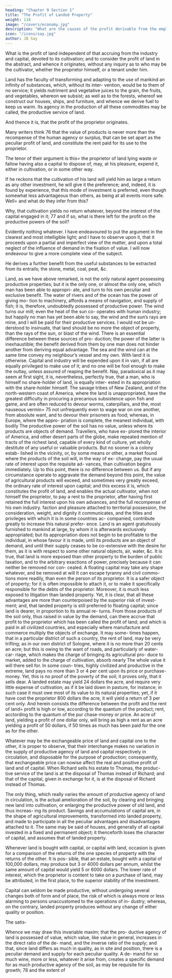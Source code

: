 ```yaml
---
heading: "Chapter 9 Section 1"
title: "The Profit of Landed Property"
weight: 118
image: "/covers/economy.jpg"
description: "What are the causes of the profit derivable from the employment of capital?"
icon: "/icons/say.jpg"
author: JB Say
---
```




<!-- health, and inclination to work, is sure of shelter, clothing, and subsistence, at the least. -->


What is the profit of land independent of that accruing from the industry and capital, devoted to its cultivation; and to consider the profit of land in the abstract, and whence it originates, without any inquiry as to who may be the cultivator, whether the proprietor himself, or a tenant under him.

Land has the faculty of transforming and adapting to the use of mankind an infinity of substances, which, without its inter-
vention, would be to them of no service; it yields nutriment and vegetative juices to the grain, the fruits, and vegetables,
whereon we subsist; as well as to the forests, whereof we construct our houses, ships, and furniture, and whence we
derive fuel to keep us warm. Its agency in the production of all these commodities may be called, the productive service
of land. 

And thence it is, that the profit of the proprietor originates.

Many writers think 76 that the value of products is never more than the recompense of the human
agency or surplus, that can be set apart as the peculiar profit of land, and constitute the rent paid for its use to the proprietor. 

The tenor of their argument is this= the proprietor of land lying waste or fallow having also a capital to dispose of, may, at his pleasure, expend it, either in cultivation, or in some other way. 

If he reckons that the cultivation of his land will yield him as large a return as any other investment, he will give it the preference; and, indeed, it is found by experience, that this mode of investment is preferred, even though somewhat less advantageous than others, as being at all events more safe. Well= and what do they infer from this? 

Why, that cultivation yields no return whatever, beyond the interest of the capital engaged in it; 77 and if so, what is there left for the profit on the productive powers of the soil? 

Evidently nothing whatever. I have endeavoured to put the argument in the clearest and most intelligible light; and I have to observe upon
it, that it proceeds upon a partial and imperfect view of the matter, and upon a total neglect of the influence of demand in
the fixation of value. I will now endeavour to give a more complete view of the subject.

He derives a further benefit from the useful substances to be extracted from its entrails; the stone, metal, coal, peat, &c.


Land, as we have above remarked, is not the only natural agent possessing productive properties; but it is the only one,
or almost the only one, which man has been able to appropri-
ate, and turn to his own peculiar and exclusive benefit. The
water of rivers and of the ocean has the power of giving mo-
tion to machinery, affords a means of navigation, and supply
of fish; it is, therefore, undoubtedly possessed of productive
power. The wind turns our mill; even the heat of the sun co-
operates with human industry; but happily no man has yet
been able to say, the wind and the sun’s rays are mine, and I
will be paid for their productive services. I would not be un-
derstood to insinuate, that land should be no more the object
of property, than the rays of the sun, or blast of the wind.
There is an essential difference between these sources of pro-
duction; the power of the latter is inexhaustible; the benefit
derived from them by one man does not hinder another from
deriving equal advantage. The sea and the wind can at the
same time convey my neighbour’s vessel and my own. With
land it is otherwise. Capital and industry will be expended
upon it in vain, if all are equally privileged to make use of it;
and no one will be fool enough to make the outlay, unless
assured of reaping the benefit. Nay, paradoxical as it may
seem at first sight, it is, nevertheless, perfectly true, that a
man, who is himself no share-holder of land, is equally inter-
ested in its appropriation with the share-holder himself. The
savage tribes of New Zealand, and of the north-western coast
of America, where the land is unappropriated, have the greatest
difficulty in procuring a precarious subsistence upon fish and
game, and are often reduced to devour worms, caterpillars,
and the, most nauseous vermin= 75 not unfrequently even to
wage war on one another, from absolute want, and to devour
their prisoners as food; whereas, in Europe, where the appro-
priation is complete, the meanest individual, with bodily
The productive power of the soil has no value, unless where
its products are objects of demand. Travellers, who have ex-
plored the interior of America, and other desert parts of the
globe, make repeated mention of tracts of the richest land,
capable of every kind of culture, yet wholly destitute of any
useful or valuable products. But no sooner is a colony estab-
lished in the vicinity, or, by some means or other, a market
found where the products of the soil will, in the way of ex-
change, pay the usual rate of interest upon the requisite ad-
vances, than cultivation begins immediately. Up to this point,
there is no difference between us. But if any circumstance
operate to aggravate the demand beyond this point, the value
of agricultural products will exceed, and sometimes very greatly exceed, the ordinary rate of interest upon capital; and this excess it is, which constitutes the profit of land, and enables the actual cultivator, when not himself the proprietor,
to pay a rent to the proprietor, after having first retained the full interest upon his own advances, and the full recompense
of his own industry.
faction and pleasure attached to territorial possession, the
consideration, weight, and dignity it communicates, and the
titles and privileges with which it is in some countries ac-
companied, contribute greatly to increase this natural prefer-
ence.
Land is an agent gratuitously furnished to mankind at large,
by whom it is afterwards exclusively appropriated; but its
appropriation does not begin to be profitable to the individual,
in whose favour it is made, until its products are an object of
demand, and until their supply ceases to be co-extensive with
the desire for them, as it is with respect to some other natural
objects, air, water, &c.
It is true, that land is more exposed than other property to the
burden of public taxation, and to the arbitrary exactions of
power, precisely because it can neither be removed nor con-
cealed. A floating capital may take any shape whatever, and
be removed at will It can escape tyranny and civil commo-
tions more readily, than even the person of its proprietor. It is
a safer object of property; for it is often impossible to attach
it, or to make it specifically responsible for the debts of the
proprietor. Moreover, it is much less exposed to litigation
than landed property. Yet, it is clear, that all these advantages
are more than counterpoised by the superior risk of invest-
ment; and, that landed property is still preferred to floating
capital; since land is dearer, in proportion to its annual re-
turns.
From those products of the soil only, thus raised in value by
the demand, can there accrue that profit to the proprietor which
has been called the profit of land; and which is paid in all
civilized countries, and especially where manufacture and
commerce multiply the objects of exchange. It may some-
times happen, that in a particular district of such a country,
the rent of land, may be very trifling; as in our own district of
Sologne, where it is no more than 20 cents an acre; but this is
owing to the want of roads, and particularly of water-car-
riage, which makes the charge of bringing its agricultural pro-
duce to market, added to the charge of cultivation, absorb
nearly The whole value it will there sell for. In some coun-
tries, highly civilized and productive in the extreme, land pays
no more than 3 or 4 per cent upon its price or purchase-money.
Yet, this is no proof of the poverty of the soil; it proves only,
that it sells dear. A landed estate may yield 24 dollars the
acre, and require very little expense of cultivation; as if it be
laid down in pasture, for instance; in such case it must owe
most of its value to its natural properties; yet, if it have cost
the proprietor 800 dollars the acre, it will yield a return of 3
per cent only. And herein consists the difference between the
profit and the rent of land= profit is high or low, according to
the quantum of the product; rent, acctording to the quantum
of the pur chase-money or price. An acre of land, yielding a
profit of one dollar only, will bring as high a rent as an acre
yielding a profit of 50 dollars, if 50 times as much has been
paid for the one as for the other.

Whatever may be the exchangeable price of land and capital
one to the other, it is proper to observe, that their interchange
makes no variation in the supply of productive agency of land
and capital respectively in circulation, and disposable for the
purpose of production; consequently, that exchangeable price
can nowise affect the real and positive profit of land and of
capital. When Richard sells his estate to Thomas, the produc-
tive service of the land is at the disposal of Thomas instead of
Richard; and that of the capital, given in exchange for it, is at
the disposal of Richard instead of Thomas.

The only thing, which really varies the amount of productive
agency of land in circulation, is the actual amelioration of the
soil, by clearing and bringing new land into cultivation, or
enlarging the productive power of old land, and thus increas-
ing its product. Savings and accumulations of capital are, in
the shape of agricultural improvements, transformed into
landed property, and made to participate in all the peculiar
advantages and disadvantages attached to it. The same may
be said of houses, and generally of all capital invested in a
fixed and permanent object; it thenceforth loses the character
of capital, and assumes that of landed property.

Whenever land is bought with capital, or capital with land,
occasion is given for a comparison of the returns of the one
species of property with the returns of the other. It is pos-
sible, that an estate, bought with a capital of 100,000 dollars,
may produce but 3 or 4000 dollars per annum, whilst the same
amount of capital would yield 5 or 6000 dollars. The lower
rate of interest, which the proprietor is content to take on a
purchase of land, may be attributed, in the first place, to the
superior stability of the investment.

Capital can seldom be made productive, without undergoing several changes both
of form and of place, the risk of which is always more or less
alarming to persons unaccustomed to the operations of in-
dustry; whereas, on the contrary, landed property produces
without any change of either quality or position. 

The satis-

Whence we may draw this invariable maxim; that the pro-
ductive agency of land is possessed of value, which value,
like value in general, increases in the direct ratio of the de-
mand, and the inverse ratio of the supply; and that, since land
differs as much in quality, as in site and position, there is a
peculiar demand and supply for each peculiar quality. A de-
mand for so much wine, more or less, whatever it arise from,
creates a specific demand for as much productive agency of
the soil, as may be requisite for its growth; 78 and the extent of


